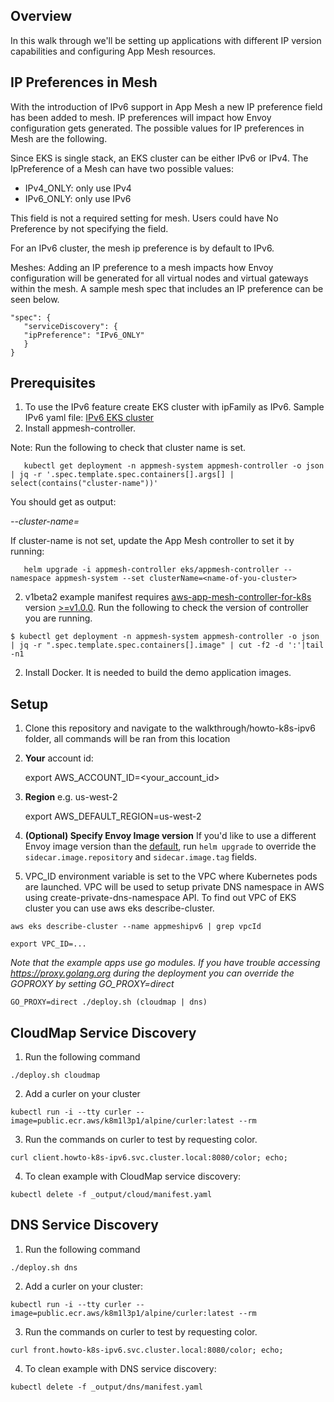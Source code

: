 ## Overview
In this walk through we'll be setting up applications with different IP version capabilities and configuring App Mesh resources.

## IP Preferences in Mesh
With the introduction of IPv6 support in App Mesh a new IP preference field has been added to mesh. IP preferences will impact how Envoy configuration gets generated. The possible values for IP preferences in Mesh are the following.

Since EKS is single stack, an EKS cluster can be either IPv6 or IPv4. The IpPreference of a Mesh can have two possible values:

- IPv4_ONLY: only use IPv4
- IPv6_ONLY: only use IPv6

This field is not a required setting for mesh. Users could have No Preference by not specifying the field. 

For an IPv6 cluster, the mesh ip preference is by default to IPv6. 

Meshes: Adding an IP preference to a mesh impacts how Envoy configuration will be generated for all virtual nodes and virtual gateways within the mesh. A sample mesh spec that includes an IP preference can be seen below.

```
"spec": {
   "serviceDiscovery": {
   "ipPreference": "IPv6_ONLY"
   }
}
```

## Prerequisites
1. To use the IPv6 feature create EKS cluster with ipFamily as IPv6. Sample IPv6 yaml file: [IPv6 EKS cluster](ipv6-cluster.yaml)
2. Install appmesh-controller.

Note: Run the following to check that cluster name is set.

       kubectl get deployment -n appmesh-system appmesh-controller -o json | jq -r '.spec.template.spec.containers[].args[] | select(contains("cluster-name"))'

   You should get as output:

   *--cluster-name=<name-of-your-cluster>*

   If cluster-name is not set, update the App Mesh controller to set it by running:

       helm upgrade -i appmesh-controller eks/appmesh-controller --namespace appmesh-system --set clusterName=<name-of-you-cluster>

2. v1beta2 example manifest requires [aws-app-mesh-controller-for-k8s](https://github.com/aws/aws-app-mesh-controller-for-k8s) version [>=v1.0.0](https://github.com/aws/aws-app-mesh-controller-for-k8s/releases/tag/v1.0.0). Run the following to check the version of controller you are running.
```
$ kubectl get deployment -n appmesh-system appmesh-controller -o json | jq -r ".spec.template.spec.containers[].image" | cut -f2 -d ':'|tail -n1
```
2. Install Docker. It is needed to build the demo application images.


## Setup

1. Clone this repository and navigate to the walkthrough/howto-k8s-ipv6 folder, all commands will be ran from this location
2. **Your** account id:

    export AWS_ACCOUNT_ID=<your_account_id>

3. **Region** e.g. us-west-2

    export AWS_DEFAULT_REGION=us-west-2

4. **(Optional) Specify Envoy Image version** If you'd like to use a different Envoy image version than the [default](https://github.com/aws/eks-charts/tree/master/stable/appmesh-controller#configuration), run `helm upgrade` to override the `sidecar.image.repository` and `sidecar.image.tag` fields.
5. VPC_ID environment variable is set to the VPC where Kubernetes pods are launched. VPC will be used to setup private DNS namespace in AWS using create-private-dns-namespace API. To find out VPC of EKS cluster you can use aws eks describe-cluster.
```
aws eks describe-cluster --name appmeshipv6 | grep vpcId
```

```
export VPC_ID=...
```

*Note that the example apps use go modules. If you have trouble accessing https://proxy.golang.org during the deployment you can override the GOPROXY by setting GO_PROXY=direct*

```
GO_PROXY=direct ./deploy.sh (cloudmap | dns)
```

## CloudMap Service Discovery
1. Run the following command
 ```
 ./deploy.sh cloudmap
 ```
2. Add a curler on your cluster
```
kubectl run -i --tty curler --image=public.ecr.aws/k8m1l3p1/alpine/curler:latest --rm
```
3. Run the commands on curler to test by requesting color.

```
curl client.howto-k8s-ipv6.svc.cluster.local:8080/color; echo;
```
4. To clean example with CloudMap service discovery:

```
kubectl delete -f _output/cloud/manifest.yaml
```

## DNS Service Discovery
1. Run the following command
 ```
 ./deploy.sh dns
 ```
2. Add a curler on your cluster:
```
kubectl run -i --tty curler --image=public.ecr.aws/k8m1l3p1/alpine/curler:latest --rm
```
3. Run the commands on curler to test by requesting color.

```
curl front.howto-k8s-ipv6.svc.cluster.local:8080/color; echo;
```
4. To clean example with DNS service discovery:

```
kubectl delete -f _output/dns/manifest.yaml
```
